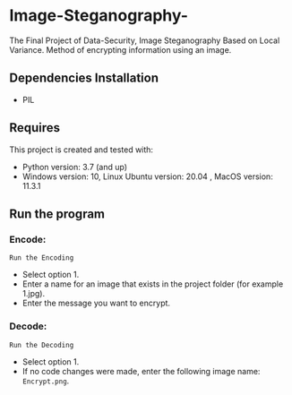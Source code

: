 # Image-Steganography-
The Final Project of Data-Security, Image Steganography Based on Local Variance.
Method of encrypting information using an image.

## Dependencies Installation
 - PIL

## Requires
This project is created and tested with:
- Python version: 3.7 (and up)
- Windows version: 10, Linux Ubuntu version: 20.04 , MacOS version: 11.3.1

## Run the program

### Encode:

`Run the Encoding`
* Select option 1.
* Enter a name for an image that exists in the project folder (for example 1.jpg).
* Enter the message you want to encrypt.

### Decode:

`Run the Decoding`
* Select option 1.
* If no code changes were made, enter the following image name: `Encrypt.png`.




